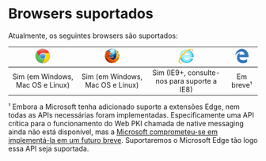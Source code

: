 ﻿# Browsers suportados

Atualmente, os seguintes browsers são suportados:

| ![Chrome](../../../images/web-pki/chrome.gif) | ![Firefox](../../../images/web-pki/firefox.gif) | ![IE](../../../images/web-pki/ie.gif)       | ![Edge](../../../images/web-pki/edge.gif) |
|:---------------------------------------------:|:-----------------------------------------------:|:-------------------------------------------:|:-----------------------------------------:|
| Sim (em Windows, Mac OS e Linux)              | Sim (em Windows, Mac OS e Linux)                | Sim (IE9+, consulte-nos para suporte a IE8) | Em breve¹                                 |

¹ Embora a Microsoft tenha adicionado suporte a extensões Edge, nem todas as APIs necessárias foram implementadas. Especificamente uma API
crítica para o funcionamento do Web PKI chamada de native messaging ainda não está disponível, mas a
[Microsoft comprometeu-se em implementá-la em um futuro breve](https://developer.microsoft.com/en-us/microsoft-edge/platform/issues/8984919/).
Suportaremos o Microsoft Edge tão logo essa API seja suportada.
